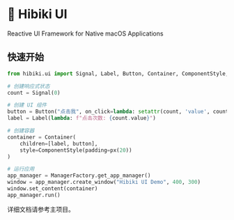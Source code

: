 # 🎨 Hibiki UI

Reactive UI Framework for Native macOS Applications

## 快速开始

```python
from hibiki.ui import Signal, Label, Button, Container, ComponentStyle, px, ManagerFactory

# 创建响应式状态
count = Signal(0)

# 创建 UI 组件
button = Button("点击我", on_click=lambda: setattr(count, 'value', count.value + 1))
label = Label(lambda: f"点击次数: {count.value}")

# 创建容器
container = Container(
    children=[label, button],
    style=ComponentStyle(padding=px(20))
)

# 运行应用
app_manager = ManagerFactory.get_app_manager()
window = app_manager.create_window("Hibiki UI Demo", 400, 300)
window.set_content(container)
app_manager.run()
```

详细文档请参考主项目。